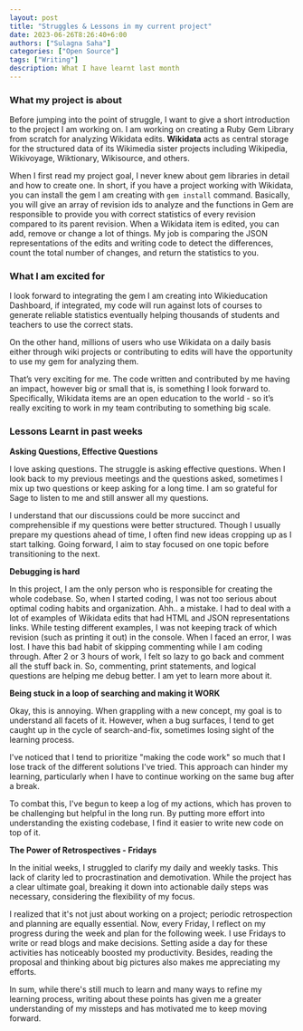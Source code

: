 ```yaml
---
layout: post
title: "Struggles & Lessons in my current project"
date: 2023-06-26T8:26:40+6:00
authors: ["Sulagna Saha"]
categories: ["Open Source"]
tags: ["Writing"]
description: What I have learnt last month
---
```


### **What my project is about**

Before jumping into the point of struggle, I want to give a short introduction to the project I am working on. I am working on creating a Ruby Gem Library from scratch for analyzing Wikidata edits. **Wikidata** acts as central storage for the structured data of its Wikimedia sister projects including Wikipedia, Wikivoyage, Wiktionary, Wikisource, and others.

When I first read my project goal, I never knew about gem libraries in detail and how to create one. In short, if you have a project working with Wikidata, you can install the gem I am creating with `gem install` command. Basically, you will give an array of revision ids to analyze and the functions in Gem are responsible to provide you with correct statistics of every revision compared to its parent revision. When a Wikidata item is edited, you can add, remove or change a lot of things. My job is comparing the JSON representations of the edits and writing code to detect the differences, count the total number of changes, and return the statistics to you.

### **What I am excited for**

I look forward to integrating the gem I am creating into Wikieducation Dashboard, if integrated, my code will run against lots of courses to generate reliable statistics eventually helping thousands of students and teachers to use the correct stats.

On the other hand, millions of users who use Wikidata on a daily basis either through wiki projects or contributing to edits will have the opportunity to use my gem for analyzing them.

That’s very exciting for me. The code written and contributed by me having an impact, however big or small that is, is something I look forward to. Specifically, Wikidata items are an open education to the world - so it’s really exciting to work in my team contributing to something big scale.

### **Lessons Learnt in past weeks**

**Asking Questions, Effective Questions**

I love asking questions. The struggle is asking effective questions. When I look back to my previous meetings and the questions asked, sometimes I mix up two questions or keep asking for a long time. I am so grateful for Sage to listen to me and still answer all my questions.

I understand that our discussions could be more succinct and comprehensible if my questions were better structured. Though I usually prepare my questions ahead of time, I often find new ideas cropping up as I start talking. Going forward, I aim to stay focused on one topic before transitioning to the next.

**Debugging is hard**

In this project, I am the only person who is responsible for creating the whole codebase. So, when I started coding, I was not too serious about optimal coding habits and organization. Ahh.. a mistake. I had to deal with a lot of examples of Wikidata edits that had HTML and JSON representations links. While testing different examples, I was not keeping track of which revision (such as printing it out) in the console. When I faced an error, I was lost. I have this bad habit of skipping commenting while I am coding through. After 2 or 3 hours of work, I felt so lazy to go back and comment all the stuff back in. So, commenting, print statements, and logical questions are helping me debug better. I am yet to learn more about it.

**Being stuck in a loop of searching and making it WORK**

Okay, this is annoying. When grappling with a new concept, my goal is to understand all facets of it. However, when a bug surfaces, I tend to get caught up in the cycle of search-and-fix, sometimes losing sight of the learning process.

I've noticed that I tend to prioritize "making the code work" so much that I lose track of the different solutions I've tried. This approach can hinder my learning, particularly when I have to continue working on the same bug after a break.

To combat this, I've begun to keep a log of my actions, which has proven to be challenging but helpful in the long run. By putting more effort into understanding the existing codebase, I find it easier to write new code on top of it.

**The Power of Retrospectives - Fridays**

In the initial weeks, I struggled to clarify my daily and weekly tasks. This lack of clarity led to procrastination and demotivation. While the project has a clear ultimate goal, breaking it down into actionable daily steps was necessary, considering the flexibility of my focus.

I realized that it's not just about working on a project; periodic retrospection and planning are equally essential. Now, every Friday, I reflect on my progress during the week and plan for the following week. I use Fridays to write or read blogs and make decisions. Setting aside a day for these activities has noticeably boosted my productivity. Besides, reading the proposal and thinking about big pictures also makes me appreciating my efforts.

In sum, while there's still much to learn and many ways to refine my learning process, writing about these points has given me a greater understanding of my missteps and has motivated me to keep moving forward.
